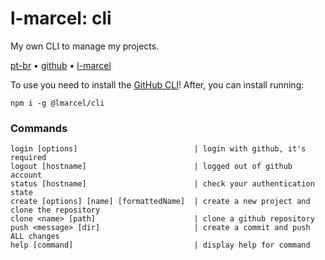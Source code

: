 # l-marcel: cli

My own CLI to manage my projects.

[pt-br](https://github.com/L-Marcel/cli/blob/master/README.md) • [github](https://github.com/L-Marcel/cli) • [l-marcel](https://github.com/L-Marcel)

To use you need to install the [GitHub CLI](https://cli.github.com/)! After, you can install running:
```
npm i -g @lmarcel/cli
```

### Commands
```
login [options]                          | login with github, it's required
logout [hostname]                        | logged out of github account
status [hostname]                        | check your authentication state
create [options] [name] [formattedName]  | create a new project and clone the repository
clone <name> [path]                      | clone a github repository
push <message> [dir]                     | create a commit and push ALL changes
help [command]                           | display help for command
```
